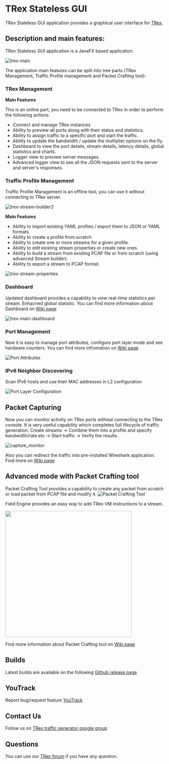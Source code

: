# TRex Stateless GUI

TRex Stateless GUI application provides a graphical user interface for [TRex](https://trex-tgn.cisco.com/ "TRex").

## Description and main features:

TRex Stateless GUI application is a JavaFX based application.

![trex-main](https://cloud.githubusercontent.com/assets/11919839/25692283/8071acc2-30cb-11e7-9c98-ebd9bcbbce0e.png)

The application main features can be split into tree parts (TRex Management, Traffic Profile management and Packet Crafting tool):

### TRex Management

**Main Features**

This is an online part, you need to be connected to TRex in order to perform the following actions:

- Connect and manage TRex instances
- Ability to preview all ports along with their status and statistics.
- Ability to assign traffic to a specific port and start the traffic.
- Ability to update the bandwidth / update the multiplier options on the fly.
- Dashboard to view the port details, stream details, latency details, global statistics and charts.
- Logger view to preview server messages.
- Advanced logger view to see all the JSON requests sent to the server and server's responses.

### Traffic Profile Management

Traffic Profile Management is an offline tool, you can use it without connecting to TRex server.

![trex-stream-builder2](https://cloud.githubusercontent.com/assets/11919839/25692282/806f5954-30cb-11e7-853d-bda585ce2d9d.png)

**Main Features**

- Ability to import existing YAML profiles / export them to JSON or YAML formats
- Ability to create a profile from scratch
- Ability to create one or more streams for a given profile.
- Ability to edit existing stream properties or create new ones.
- Ability to build a stream from existing PCAP file or from scratch (using advanced Stream builder).
- Ability to export a stream to PCAP format.

![trex-stream-properties](https://cloud.githubusercontent.com/assets/11919839/25692285/8076aa92-30cb-11e7-9931-61fea6d6fb48.png)

### Dashboard

Updated dashboard provides a capability to view real-time statistics per stream. Enhacned global statistic. You can find more information about Dashboard on [Wiki page](https://github.com/cisco-system-traffic-generator/trex-stateless-gui/wiki#dashboard)

![trex-main-dashboard](https://cloud.githubusercontent.com/assets/11919839/25692284/8073163e-30cb-11e7-8f2d-f442c44993c1.png)

### Port Management
 
Now it is easy to manage port attributes, configure port layer mode and see hardware counters. You can find more infromation on [Wiki page](https://github.com/cisco-system-traffic-generator/trex-stateless-gui/wiki#port-management)

![Port Attributes](https://cloud.githubusercontent.com/assets/2825175/25737935/93aaad6e-31a4-11e7-8d27-b51b3dd3d8c2.png)

### IPv6 Neighbor Discovering

Scan IPv6 hosts and use their MAC addresses in L2 configuration

![Port Layer Configuration](https://user-images.githubusercontent.com/2825175/29268895-21876212-8119-11e7-95dd-654e35555165.png)

## Packet Capturing

Now you can monitor activity on TRex ports without connecting to the TRex console. It is very useful capability which completes full lifecycle of traffic generation. Create streams -> Combine them into a profile and specify bandwidth/rate etc -> Start traffic -> Verify the results.

![capture_monitor](https://user-images.githubusercontent.com/2825175/29270082-395888f2-811f-11e7-98da-00b3d25ce152.gif)

Also you can redirect the traffic into pre-installed Wireshark application. Find more on [Wiki page](https://github.com/cisco-system-traffic-generator/trex-stateless-gui/wiki)

## Advanced mode with Packet Crafting tool
Packet Crafting Tool provides a capability to create any packet from scratch or load packet from PCAP file and modify it.
![Packet Crafting Tool](https://raw.githubusercontent.com/kisel/trex-packet-editor-gui/master/docs/trex-packet-editor-main-dlg.png)

Field Engine provides an easy way to add TRex VM instructions to a stream.

<img src="https://cloud.githubusercontent.com/assets/2825175/20897636/b69ef016-bb55-11e6-8d7e-0e68c3c22311.png" width="400">

Find more information about Packet Crafting tool on [Wiki page](https://github.com/cisco-system-traffic-generator/trex-stateless-gui/wiki#packet-editor)

##  Builds 

Latest builds are available on the following [Github release page](https://github.com/cisco-system-traffic-generator/trex-stateless-gui/releases/)

## YouTrack

Report bug/request feature [YouTrack](http://trex-tgn.cisco.com/youtrack/issues)

##  Contact Us

Follow us on [TRex traffic generator google group](https://groups.google.com/forum/#!forum/trex-tgn)

##  Questions

You can use our [TRex forum](https://groups.google.com/forum/#!forum/trex-tgn) if you have any question.









